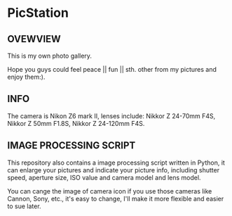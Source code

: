 # PicStation

## OVEWVIEW

This is my own photo gallery.

Hope you guys could feel peace || fun || sth. other from my pictures and enjoy them:).

## INFO

The camera is Nikon Z6 mark II, lenses include: Nikkor Z 24-70mm F4S, Nikkor Z 50mm F1.8S, Nikkor Z 24-120mm F4S.

## IMAGE PROCESSING SCRIPT

This repository also contains a image processing script written in Python, it can enlarge your pictures and indicate your picture info, including shutter speed, aperture size, ISO value and camera model and lens model.

You can cange the image of camera icon if you use those cameras like Cannon, Sony, etc., it's easy to change, I'll make it more flexible and easier to sue later.

